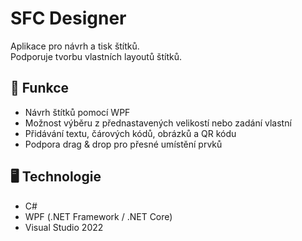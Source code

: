 # SFC Designer

Aplikace pro návrh a tisk štítků.  
Podporuje tvorbu vlastních layoutů štítků.

## 🚀 Funkce

- Návrh štítků pomocí WPF
- Možnost výběru z přednastavených velikostí nebo zadání vlastní
- Přidávání textu, čárových kódů, obrázků a QR kódu
- Podpora drag & drop pro přesné umístění prvků

## 🖥️ Technologie

- C#
- WPF (.NET Framework / .NET Core)
- Visual Studio 2022
